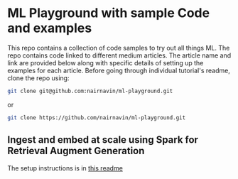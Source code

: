 # ML Playground with sample Code and examples

This repo contains a collection of code samples to try out all things ML. The repo contains code linked to different medium articles. The article name and link are provided below along with specific details of setting up the examples for each article. Before going through individual tutorial's readme, clone the repo using:

```bash
git clone git@github.com:nairnavin/ml-playground.git
```

or

```bash
git clone https://github.com/nairnavin/ml-playground.git
```

## Ingest and embed at scale using Spark for Retrieval Augment Generation

The setup instructions is in [this readme](rag-spark/README.md)
